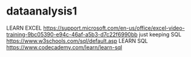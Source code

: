 # dataanalysis1
LEARN EXCEL https://support.microsoft.com/en-us/office/excel-video-training-9bc05390-e94c-46af-a5b3-d7c22f6990bb  just keeping
SQL https://www.w3schools.com/sql/default.asp
LEARN SQL https://www.codecademy.com/learn/learn-sql
